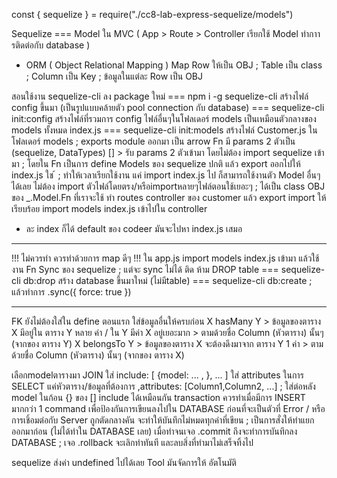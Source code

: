 const { sequelize } = require("./cc8-lab-express-sequelize/models")

Sequelize === Model ใน MVC ( App > Route > Controller เรียกใช้ Model ทำกาารติดต่อกับ database )
* ORM ( Object Relational Mapping ) Map Row ให้เป็น OBJ ; Table เป็น class ; Column เป็น Key ; ข้อมูลในแต่ละ Row เป็น OBJ





สอนใช้งาน sequelize-cli
ลง package ใหม่ === npm i -g sequelize-cli
สร้างไฟล์ config ขึ้นมา (เป็นรูปแบบคล้ายตัว pool connection กับ database) === sequelize-cli init:config
สร้างไฟล์ที่รวมการ config ไฟล์อื่นๆในโฟลเดอร์ models เป็นเหมือนตัวกลางของ models ทั้งหมด index.js === sequelize-cli init:models
สร้างไฟล์ Customer.js ในโฟลเดอร์ models ; exports module ออกมา เป็น arrow Fn มี params 2 ตัวเป็น (sequelize, DataTypes) [] > รับ params 2 ตัวเข้ามา โดยไม่ต้อง import sequelize เข้ามา ; โดยใน Fn เป็นการ define Models ของ sequelize ปกติ แล้ว export ออกไปให้ index.js ใช ้ ; ทำให้เวลาเรียกใช้งาน แค่ import index.js ไป ก็สามารถใช้งานตัว Model อื่นๆได้เลย ไม่ต้อง import ตัวไฟล์โดยตรง/หรือimportหลายๆไฟล์ตอนใช้เยอะๆ ; ได้เป็น class OBJ ของ _.Model.Fn ที่เราจะใช้
ทำ routes controller ของ customer แล้ว export import ให้เรียบร้อย
import models index.js เข้าไปใน controller
* ละ index ก็ได้ default ของ codeer มันจะไปหา index.js เสมอ

*** 
!!! ไม่ควรทำ ควรทำด้วยการ map ดีๆ !!!
ใน app.js import models index.js เข้ามา แล้วใช้งาน Fn Sync ของ sequelize ; แต่จะ sync ไม่ได้ ติด ห้าม DROP table === sequelize-cli db:drop
สร้าง database ขึ้นมาใหม่ (ไม่มีtable) === sequelize-cli db:create ; แล้วทำการ .sync({ force: true }) 
***

FK ยังไม่ต้องใส่ใน define ตอนแรก ใส่ข้อมูลอื่นให้ครบก่อน
X hasMany Y > ข้อมูลของตาราง X มีอยู่ใน ตาราง Y หลาย ค่า / ใน Y มีค่า X อยู่เยอะมาก > ตามด้วยชื่อ Column (หัวตาราง) นั้นๆ (จากของ ตาราง  Y)
X belongsTo Y > ข้อมูลของตาราง X จะต้องดึงมาจาก ตาราง Y 1 ค่า > ตามด้วยชื่อ Column (หัวตาราง) นั้นๆ (จากของ ตาราง X)

เลือกmodelตารางมา JOIN ใส่ include: [ {model: ... , }, ... ] 
ใส่ attributes ในการ SELECT แค่หัวตาราง/ข้อมูลที่ต้องการ ,attributes: [Column1,Column2, ...] ; ใส่ต่อหลัง model ในก้อน {} ของ [] include ได้เหมือนกัน
transaction ควรทำเมื่อมีการ INSERT มากกว่า 1 command เพื่อป้องกันการเขียนลงไปใน DATABASE ก่อนที่จะเป็นตัวที่ Error / หรือการเชิ้อมต่อกับ Server ถูกตัดกลางคัน จะทำให้บันทึกไม่หมดทุกค่าที่เขียน ; เป็นการสั่งให้ทำแยกออกมาก่อน (ไม่ได้ทำใน DATABASE เลย) เมื่อทำจนเจอ .commit ถึงจะทำการบันทึกลง DATABASE ; เจอ .rollback จะเลิกทำทันที และลบสิ่งที่ทำมาไม่เสร็จทิ้งไป

sequelize ส่งค่า undefined ไปได้เลย Tool มันจัดการให้ อัตโนมัติ
